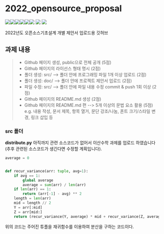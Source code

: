 # 2022_opensource_proposal

<img src="https://img.shields.io/github/issues/PKTOSE/2022_opensource_proposal"><img src="https://img.shields.io/github/forks/PKTOSE/2022_opensource_proposal"><img src="https://img.shields.io/github/stars/PKTOSE/2022_opensource_proposal"><img src="https://img.shields.io/github/license/PKTOSE/2022_opensource_proposal"><img src="https://img.shields.io/badge/Python-3776AB?style=flat&logo=Python&logoColor=white"/><img src="https://img.shields.io/badge/opensource-%EC%98%A4%ED%94%88%EC%86%8C%EC%8A%A4%EA%B8%B0%EC%B4%88%EC%84%A4%EA%B3%84__%EA%B0%9C%EB%B3%84%EC%A0%9C%EC%95%88%EC%84%9C-brightgreen">
<img src="https://github-readme-stats.vercel.app/api/top-langs/?username=PKTOSE&layout=compact">
<img src="https://github-readme-stats.vercel.app/api?username=PKTOSE&show_icons=true">

2022년도 오픈소스기초설계 개별 제안서 업로드용 깃허브

## 과제 내용

> - Github 페이지 생성, public으로 전체 공개 (5점)
> - Github 페이지의 라이선스 형태 명시 (2점)
> - 폴더 생성: src/ --> 폴더 안에 프로그래밍 파일 1개 이상 업로드 (2점)
> - 폴더 생성: doc/ --> 폴더 안에 프로젝트 제안서 업로드 (2점)
> - 파일 수정: src/ --> 폴더 안에 파일 내용 수정 commit & push 1회 이상 (2점)
> - Github 페이지의 README.md 생성 (2점)
> - Github 페이지의 README.md 편 --> 5개 이상의 문법 요소 활용 (5점)
>   e.g. 내용 작성, 문서 제목, 항목 열거, 문단 강조/나눔, 폰트 크기/스타일 변경, 링크 삽입 등

### **src** 폴더

**distribute.py**
아직까지 관련 소스코드가 없어서 이산수학 과제를 업로드 하였습니다(추후 관련된 소스코드가 생긴다면 수정할 계획입니다).

```python
average = 0


def recur_variance(arr: tuple, avg=1):
    if avg == 1:
        global average
        average = sum(arr) / len(arr)
    if len(arr) == 1:
        return (arr[-1] - avg) ** 2
    length = len(arr)
    mid = length // 2
    Y = arr[:mid]
    Z = arr[mid:]
    return (recur_variance(Y, average) * mid + recur_variance(Z, average) * (length - mid)) / length

```

위의 코드는 주어진 튜플을 재귀함수를 이용하여 분산을 구하는 코드이다.
